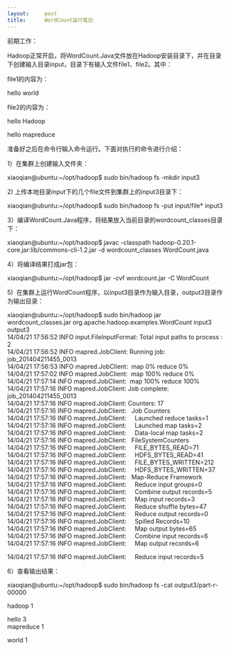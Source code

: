 ```yaml
---
layout:     post
title:      WordCount运行笔记
---
```

<div id="article_content" class="article_content clearfix csdn-tracking-statistics" data-pid="blog" data-mod="popu_307" data-dsm="post">
								            <link rel="stylesheet" href="https://csdnimg.cn/release/phoenix/template/css/ck_htmledit_views-f76675cdea.css">
						<div class="htmledit_views" id="content_views">
                
<p><span style="font-size:14px;">前期工作：</span></p>
<p><span style="font-size:14px;">Hadoop正常开启，将WordCount.Java文件放在Hadoop安装目录下，并在目录下创建输入目录input，目录下有输入文件file1、file2。其中：</span></p>
<p><span style="font-size:14px;">file1的内容为：</span></p>
<p><span style="font-size:14px;">hello world</span></p>
<p><span style="font-size:14px;">file2的内容为：</span></p>
<p><span style="font-size:14px;">hello Hadoop</span></p>
<p><span style="font-size:14px;">hello mapreduce</span></p>
<p><span style="font-size:14px;">准备好之后在命令行输入命令运行。下面对执行的命令进行介绍：</span></p>
<p><span style="font-size:14px;">1）在集群上创建输入文件夹：</span></p>
<p><span style="font-size:14px;">xiaoqian@ubuntu:~/opt/hadoop$ sudo bin/hadoop fs -mkdir input3</span></p>
<p><span style="font-size:14px;">2) 上传本地目录input下的几个file文件到集群上的input3目录下：</span></p>
<p><span style="font-size:14px;">xiaoqian@ubuntu:~/opt/hadoop$ sudo bin/hadoop fs -put input/file* input3</span></p>
<p><span style="font-size:14px;">3）编译WordCount.Java程序，将结果放入当前目录的wordcount_classes目录下：</span></p>
<p><span style="font-size:14px;">xiaoqian@ubuntu:~/opt/hadoop$ javac -classpath hadoop-0.20.1-core.jar:lib/commons-cli-1.2.jar -d wordcount_classes WordCount.java<br></span></p>
<p><span style="font-size:14px;">4）将编译结果打成jar包：</span></p>
<p><span style="font-size:14px;"><span style="font-size:14px;">xiaoqian@ubuntu:~/opt/hadoop$ jar -cvf wordcount.jar -C WordCount</span><br></span></p>
<p><span style="font-size:14px;"><span style="font-size:14px;">5)  在集群上运行WordCount程序，以input3目录作为输入目录，output3目录作为输出目录：</span></span></p>
<span style="font-size:14px;">xiaoqian@ubuntu:~/opt/hadoop$ sudo bin/hadoop jar wordcount_classes.jar org.apache.hadoop.examples.WordCount input3 output3<br>
14/04/21 17:56:52 INFO input.FileInputFormat: Total input paths to process : 2<br>
14/04/21 17:56:52 INFO mapred.JobClient: Running job: job_201404211455_0013<br>
14/04/21 17:56:53 INFO mapred.JobClient:  map 0% reduce 0%<br>
14/04/21 17:57:02 INFO mapred.JobClient:  map 100% reduce 0%<br>
14/04/21 17:57:14 INFO mapred.JobClient:  map 100% reduce 100%<br>
14/04/21 17:57:16 INFO mapred.JobClient: Job complete: job_201404211455_0013<br>
14/04/21 17:57:16 INFO mapred.JobClient: Counters: 17<br>
14/04/21 17:57:16 INFO mapred.JobClient:   Job Counters <br>
14/04/21 17:57:16 INFO mapred.JobClient:     Launched reduce tasks=1<br>
14/04/21 17:57:16 INFO mapred.JobClient:     Launched map tasks=2<br>
14/04/21 17:57:16 INFO mapred.JobClient:     Data-local map tasks=2<br>
14/04/21 17:57:16 INFO mapred.JobClient:   FileSystemCounters<br>
14/04/21 17:57:16 INFO mapred.JobClient:     FILE_BYTES_READ=71<br>
14/04/21 17:57:16 INFO mapred.JobClient:     HDFS_BYTES_READ=41<br>
14/04/21 17:57:16 INFO mapred.JobClient:     FILE_BYTES_WRITTEN=212<br>
14/04/21 17:57:16 INFO mapred.JobClient:     HDFS_BYTES_WRITTEN=37<br>
14/04/21 17:57:16 INFO mapred.JobClient:   Map-Reduce Framework<br>
14/04/21 17:57:16 INFO mapred.JobClient:     Reduce input groups=0<br>
14/04/21 17:57:16 INFO mapred.JobClient:     Combine output records=5<br>
14/04/21 17:57:16 INFO mapred.JobClient:     Map input records=3<br>
14/04/21 17:57:16 INFO mapred.JobClient:     Reduce shuffle bytes=47<br>
14/04/21 17:57:16 INFO mapred.JobClient:     Reduce output records=0<br>
14/04/21 17:57:16 INFO mapred.JobClient:     Spilled Records=10<br>
14/04/21 17:57:16 INFO mapred.JobClient:     Map output bytes=65<br>
14/04/21 17:57:16 INFO mapred.JobClient:     Combine input records=6<br>
14/04/21 17:57:16 INFO mapred.JobClient:     Map output records=6<br></span>
<p><span style="font-size:14px;">14/04/21 17:57:16 INFO mapred.JobClient:     Reduce input records=5</span></p>
<p><span style="font-size:14px;">6）查看输出结果：</span></p>
<p><span style="font-size:14px;">xiaoqian@ubuntu:~/opt/hadoop$ sudo bin/hadoop fs -cat output3/part-r-00000</span></p>
<p><span style="font-size:14px;">hadoop<span> </span>1</span></p>
<span style="font-size:14px;">hello<span> </span>3<br>
mapreduce<span> </span>1<br></span>
<p><span style="font-size:14px;">world<span> </span>1</span></p>
<p><span style="font-size:14px;"><br></span></p>
            </div>
                </div>